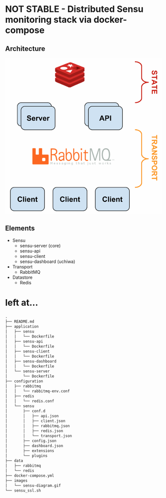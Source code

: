# NOT STABLE - Distributed Sensu monitoring stack via docker-compose

## Architecture

![images/sensu-diagram.gif](images/sensu-diagram.gif)

## Elements

* Sensu
  * sensu-server (core)
  * sensu-api
  * sensu-client
  * sensu-dashboard (uchiwa)
* Transport
  * RabbitMQ
* Datastore
  * Redis

# left at...

```shell
.
├── README.md
├── application
│   ├── sensu
│   │   └── Dockerfile
│   ├── sensu-api
│   │   └── Dockerfile
│   ├── sensu-client
│   │   └── Dockerfile
│   ├── sensu-dashboard
│   │   └── Dockerfile
│   └── sensu-server
│       └── Dockerfile
├── configuration
│   ├── rabbitmq
│   │   └── rabbitmq-env.conf
│   ├── redis
│   │   └── redis.conf
│   └── sensu
│       ├── conf.d
│       │   ├── api.json
│       │   ├── client.json
│       │   ├── rabbitmq.json
│       │   ├── redis.json
│       │   └── transport.json
│       ├── config.json
│       ├── dashboard.json
│       ├── extensions
│       └── plugins
├── data
│   ├── rabbitmq
│   └── redis
├── docker-compose.yml
├── images
│   └── sensu-diagram.gif
└── sensu_ssl.sh
```
